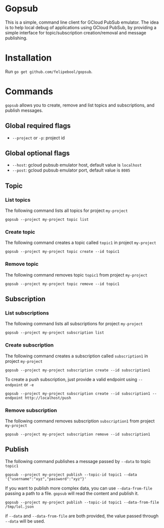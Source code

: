 # Gopsub

This is a simple, command line client for GCloud PubSub emulator. The idea is to help
local debug of applications using GCloud PubSub, by providing a simple interface for
topic/subscription creation/removal and message publishing.

# Installation
Run `go get github.com/felipebool/gopsub`. 

# Commands
`gopsub` allows you to create, remove and list topics and subscriptions,
and publish messages.

## Global required flags
* `--project` or `-p`: project id

## Global optional flags
* `--host`: gcloud pubsub emulator host, default value is `localhost`
* `--post`: gcloud pubsub emulator port, default value is `8085`

## Topic

### List topics
The following command lists all topics for project `my-project`

`gopsub --project my-project topic list`

### Create topic
The following command creates a topic called `topic1` in project `my-project`

`gopsub --project my-project topic create --id topic1`

### Remove topic
The following command removes topic `topic1` from project `my-project`

`gopsub --project my-project topic remove --id topic1`

## Subscription

### List subscriptions
The following command lists all subscriptions for project `my-project`

`gopsub --project my-project subscription list`

### Create subscription
The following command creates a subscription called `subscription1` in project `my-project`

`gopsub --project my-project subscription create --id subscription1`

To create a push subscription, just provide a valid endpoint using `--endpoint` or `-e`

`gopsub --project my-project subscription create --id subscription1 --endpoint http://localhost/push`

### Remove subscription
The following command removes subscription `subscription1` from project `my-project`

`gopsub --project my-project subscription remove --id subscription1`

## Publish
The following command publishes a message passed by `--data` to topic `topic1`

`gopsub --project my-project publish --topic-id topic1 --data '{"username":"xyz","password":"xyz"}'`

If you want to publish more complex data, you can use `--data-from-file` passing
a path to a file. `gopsub` will read the content and publish it.

`gopsub --project my-project publish --topic-id topic1 --data-from-file /tmp/lol.json`

if `--data` and `--data-from-file` are both provided, the value passed through `--data`
will be used.